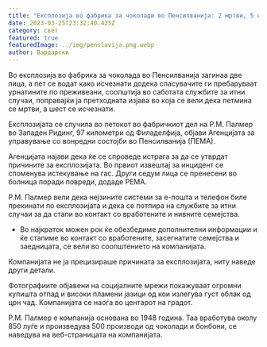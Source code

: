 ```yaml
---
title: "Експлозија во фабрика за чоколади во Пенсилванија: 2 мртви, 5 исчезнати"
date: 2023-03-25T23:32:40.425Z
category: свет
featured: true
featuredImage: ../img/penslavija.png.webp
author: Вардарски
---
```


Во експлозија во фабрика за чоколада во Пенсилванија загинаа две лица, а пет се водат како исчезнати додека спасувачите ги пребаруваат урнатините по преживеани, соопштија во саботата службите за итни случаи, поправајќи ја претходната изјава во која се вели дека петмина се мртви, а шест се исчезнати.

Експлозијата се случила во петокот во фабричкиот дел на Р.М. Палмер во Западен Ридинг, 97 километри од Филаделфија, објави Агенцијата за управување со вонредни состојби во Пенсилванија (ПЕМА).

Агенцијата најави дека ќе се спроведе истрага за да се утврдат причините за експлозијата. Во првиот извештај за инцидент се споменува истекување на гас. Други седум лица се пренесени во болница поради повреди, додаде PEMA.

Р.М. Палмер вели дека нејзините системи за е-пошта и телефон биле прекинати по експлозијата и дека се потпира на службите за итни случаи за да стапи во контакт со вработените и нивните семејства.

- Во најкраток можен рок ќе обезбедиме дополнителни информации и ќе стапиме во контакт со вработените, засегнатите семејства и заедницата, се вели во соопштението на компанијата.

Компанијата не ја прецизираше причината за експлозијата, ниту наведе други детали.

Фотографиите објавени на социјалните мрежи покажуваат огромни купишта отпад и високи пламени јазици од кои излегува густ облак од црн чад. Компанијата се наоѓа во центарот на градот.

Р.М. Палмер е компанија основана во 1948 година. Таа вработува околу 850 луѓе и произведува 500 производи од чоколади и бонбони, се наведува на веб-страницата на компанијата.
